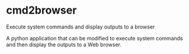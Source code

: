 # cmd2browser
Execute system commands and display outputs to a browser

A python application that can be modified to execute system commands and then display the outputs to a Web browser.

